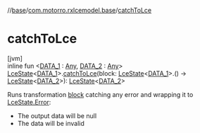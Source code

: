 //[base](../../index.md)/[com.motorro.rxlcemodel.base](index.md)/[catchToLce](catch-to-lce.md)

# catchToLce

[jvm]\
inline fun &lt;[DATA_1](catch-to-lce.md) : [Any](https://kotlinlang.org/api/latest/jvm/stdlib/kotlin/-any/index.html), [DATA_2](catch-to-lce.md) : [Any](https://kotlinlang.org/api/latest/jvm/stdlib/kotlin/-any/index.html)&gt; [LceState](-lce-state/index.md)&lt;[DATA_1](catch-to-lce.md)&gt;.[catchToLce](catch-to-lce.md)(block: [LceState](-lce-state/index.md)&lt;[DATA_1](catch-to-lce.md)&gt;.() -&gt; [LceState](-lce-state/index.md)&lt;[DATA_2](catch-to-lce.md)&gt;): [LceState](-lce-state/index.md)&lt;[DATA_2](catch-to-lce.md)&gt;

Runs transformation [block](catch-to-lce.md) catching any error and wrapping it to [LceState.Error](-lce-state/-error/index.md):

<ul><li>The output data will be null</li><li>The data will be invalid</li></ul>

